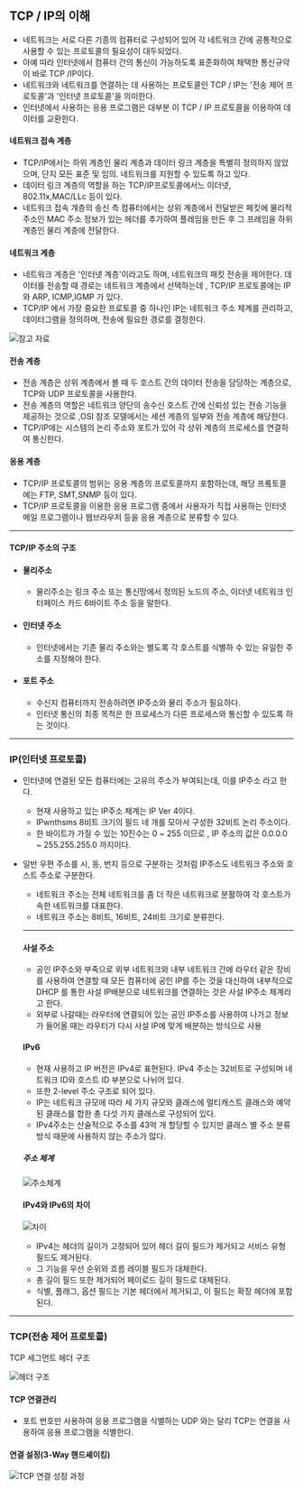 ## TCP / IP의 이해 

+ 네트워크는 서로 다른 기종의 컴퓨터로 구성되어 있어 각 네트워크 간에 공통적으로 사용할 수 있는 프로토콜의 필요성이 대두되었다.
+ 아예 따라 인터넷에서 컴퓨터 간의 통신이 가능하도록 표준화하여 채택한 통신규약이 바로 TCP /IP이다.
+ 네트워크와 네트워크를 연결하는 데 사용하는 프로토콜인 TCP / IP는 '전송 제어 프로토콜'과 '인터넷 프로토콜'을 의미한다.
+ 인터넷에서 사용하는 응용 프로그램은 대부분 이 TCP / IP 프로토콜을 이용하여 데이터를 교환한다.



#### 네트워크 접속 계층

+ TCP/IP에서는 하위 계층인 물리 계층과 데이터 링크 계층을 특별히 정의하지 않았으며, 단지 모든 표준 및 임의. 네트워크를 지원할 수 있도록 하고 있다.
+ 데이터 링크 계층의 역할을 하는 TCP/IP프로토콜에서느 이더넷, 802.11x,MAC/LLc 등이 있다.
+ 네트워크 접속 걔층의 송신 측 컴퓨터에서는 상위 계층에서 전달받은 페킷에 물리적 주소인 MAC 주소 정보가 있는 헤더를 추가하여 플레임을 만든 후 그 프레임을 하위 계층인 물리 계층에 전달한다.

#### 네트워크 계층

+ 네트워크 계층은 '인터넷 계층'이라고도 하며, 네트워크의 패킷 전송을 제어한다. 데이터를 전송할 때 경로는 네트워크 계층에서 선택하는데 , TCP/IP 프로토콜에는 IP와 ARP, ICMP,IGMP 가 있다.
+ TCP/IP 에서 가장 중요한 프로토콜 중 하나인 IP는 네트워크 주소 체계를 관리하고, 데이터그램을 정의하며, 전송에 필요한 경로를 결정한다.

![참고 자료](https://img1.daumcdn.net/thumb/R720x0.q80/?scode=mtistory2&fname=http%3A%2F%2Fcfile7.uf.tistory.com%2Fimage%2F275DA640585A100F2FD4F1)





#### 전송 계층

+ 전송 계층은 상위 계층에서 볼 때 두 호스트 간의 데이터 전송을 담당하는 계층으로, TCP와 UDP 프로토콜을 사용한다.
+ 전송 계층의 역할은 네트워크 양단의 송수신 호스트 간에 신뢰성 있는 전송 기능을 제공하는 것으로 ,OSI 참조 모델에서는 세션 계층의 일부와 전송 계층에 해당한다.
+ TCP/IP에는 시스템의 논리 주소와 포트가 있어 각 상위 계층의 프로세스를 연결하여 통신한다.



#### 응용 계층

+ TCP/IP 프로토콜의 범위는 응용 계층의 프로토콜까지 포함하는데, 해당 프롴토콜에는 FTP, SMT,SNMP 등이 있다.
+ TCP/IP 프로토콜을 이용한 응용 프로그램 중에서 사용자가 직접 사용하는 인터넷 메일 프로그램이나 웹브라우저 등을 응용 계층으로 분류할 수 있다.



-------

#### TCP/IP 주소의 구조 





+ #### 물리주소

  + 물리주소는 링크 주소 또는 통신망에서 정의된 노드의 주소, 이더넷 네트워크 인터페이스 카드 6바이트 주소 등을 말한다.

+ #### 인터넷 주소

  + 인터넷에서는 기존 물리 주소와는 별도록 각 호스트를 식별하 수 있는 유일한 주소를 지정해야 한다.

+ #### 포트 주소 

  + 수신지 컴퓨터까지 전송하려면 IP주소와 물리 주소가 필요하다.
  + 인터넷 통신의 최종 목적은 한 프로세스가 다른 프로세스와 통신할 수 있도록 하는 것이다.



-------



### IP(인터넷 프로토콜)



+ 인터넷에 연결된 모든 컴퓨터에는 고유의 주소가 부여되는데, 이를 IP주소 라고 한다.

  + 현재 사용하고 있는 IP주소 체계는 IP Ver 4이다.
  + IPwnthsms 8비트 크기의 필드 네 개를 모아서 구성한 32비트 논리 주소이다.
  + 한 바이트가 가질 수 있는 10진수는 0 ~ 255 이므로 , IP 주소의 값은 0.0.0.0 ~ 255.255.255.0 까지이다.

  

+ 일반 우편 주소를 시, 동, 번지 등으로 구분하는 것처럼 IP주소도 네트워크 주소와 호스트 주소로 구분한다.

  + 네트워크 주소는 전체 네트워크를 좀 더 작은 네트워크로 분활하여 각 호스트가 속한 네트워크를 대표한다.
  + 네트워크 주소는 8비트, 16비트, 24비트 크기로 분류한다.

  

  ----------

  

  #### 사설 주소

  

  + 공인 IP주소와 부족으로 외부 네트워크와 내부 네트워크 간에 라우터 같은 장비를 사용하여 연결할 때 모든 컴퓨터에 공인 IP를 주는 것을 대신하여 내부적으로 DHCP 를 통한 사설 IP배분으로 네트워크를 연결하는 것은 사설 IP주소 체계라고 한다.
  + 외부로 나갈때는 라우터에 연결되어 있는 공인 IP주소를 사용하여 나가고 정보가 들어올 때는 라우터가 다시 사설 IP에 맞게 배분하는 방식으로 사용

  

  

  #### IPv6

  + 현재 사용하고 IP 버전은 IPv4로 표현된다. IPv4 주소는 32비트로 구성되며 네트워크 ID와 호스트 ID 부분으로 나뉘어 있다.
  + 또한 2-level 주소 구조로 되어 있다.
  + IP는 네트워크 규모에 따라 세 가지 규모와 클래스에 멀티캐스트 클래스와 예약된 클래스를 합한 총 다섯 가지 클래스로 구성되어 있다.
  + IPv4주소는 산술적으로 주소를 43억 개 할당할 수 있지만 클래스 별 주소 분류 방식 때문에 사용하지 않는 주소가 많다.

  

  ##### 주소 체계

  

  

  ![주소체계](https://한국인터넷정보센터.한국/images/ip_as/imgipasSys05.gif)

  

  

  

  #### IPv4와 IPv6의 차이

  ![차이](https://img1.daumcdn.net/thumb/R800x0/?scode=mtistory2&fname=https%3A%2F%2Ft1.daumcdn.net%2Fcfile%2Ftistory%2F2270873B5715D31315)

  

  + IPv4는 헤더의 길이가 고정되어 있어 헤더 길이 필드가 제거되고 서비스 유형 필드도 제거된다. 
  + 그 기능을 우선 순위와 흐름 레이블 필드가 대체한다.
  + 총 길이 필드 또한 제거되어 페이로드 길이 필드로 대체된다.
  + 식별, 플래그, 옵션 필드는 기본 헤더에서 제거되고, 이 필드는 확장 헤더에 포함된다.

  

  

------

### TCP(전송 제어 프로토콜)



TCP 세그먼트 헤더 구조

![헤더 구조](https://img1.daumcdn.net/thumb/R800x0/?scode=mtistory2&fname=https%3A%2F%2Ft1.daumcdn.net%2Fcfile%2Ftistory%2F16756F4A501722E00B)



#### TCP 연결관리

+ 포트 번호만 사용하여 응용 프로그램을 식별하는 UDP 와는 달리 TCP는 연결을 사용하여 응용 프로그램을 식별한다.



#### 연결 설정(3-Way 핸드셰이킹)



![TCP 연결 성정 과정](https://lh3.googleusercontent.com/proxy/Ogs9Vn8jFiVNbL45CgZ9MC2Myn9t7wGYRh60X4c9PtKEpLcnRwon67gOjR2pHe7l5HXutsvWP_Cf-zSfebS6RgIRkw)